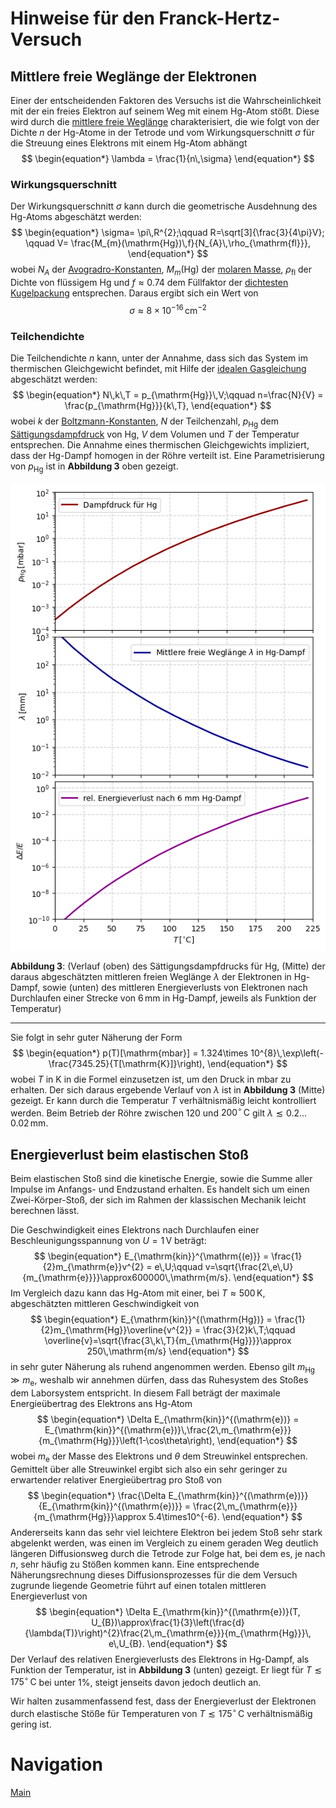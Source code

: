 # Hinweise für den Franck-Hertz-Versuch

## Mittlere freie Weglänge der Elektronen

Einer der entscheidenden Faktoren des Versuchs ist die Wahrscheinlichkeit mit der ein freies Elektron auf seinem Weg mit einem $\mathrm{Hg}$-Atom stößt. Diese wird durch die [mittlere freie Weglänge](https://de.wikipedia.org/wiki/Mittlere_freie_Wegl%C3%A4nge) charakterisiert, die wie folgt von der Dichte $n$ der $\mathrm{Hg}$-Atome in der Tetrode und vom Wirkungsquerschnitt $\sigma$ für die Streuung eines Elektrons mit einem $\mathrm{Hg}$-Atom abhängt
$$
\begin{equation*}
\lambda = \frac{1}{n\,\sigma}
\end{equation*}
$$

### Wirkungsquerschnitt

Der Wirkungsquerschnitt $\sigma$ kann durch die geometrische Ausdehnung des $\mathrm{Hg}$-Atoms abgeschätzt werden: 
$$
\begin{equation*}
\sigma= \pi\,R^{2};\qquad R=\sqrt[3]{\frac{3}{4\pi}V};
\qquad V= \frac{M_{m}(\mathrm{Hg})\,f}{N_{A}\,\rho_{\mathrm{fl}}},
\end{equation*}
$$
wobei $N_{A}$ der [Avogradro-Konstanten](https://de.wikipedia.org/wiki/Avogadro-Konstante),  $M_{m}(\mathrm{Hg})$ der [molaren Masse](https://de.wikipedia.org/wiki/Molare_Masse), $\rho_{\mathrm{fl}}$ der Dichte von flüssigem $\mathrm{Hg}$ und $f\approx0.74$ dem Füllfaktor der [dichtesten Kugelpackung](https://de.wikipedia.org/wiki/Dichteste_Kugelpackung) entsprechen. Daraus ergibt sich ein Wert von 
$$
\begin{equation*}
\sigma\approx 8\times10^{-16}\,\mathrm{cm}
^{-2}\end{equation*}
$$

### Teilchendichte

Die Teilchendichte $n$ kann, unter der Annahme, dass sich das System im thermischen Gleichgewicht befindet, mit Hilfe der [idealen Gasgleichung](https://de.wikipedia.org/wiki/Thermische_Zustandsgleichung_idealer_Gase) abgeschätzt werden: 
$$
\begin{equation*}
N\,k\,T = p_{\mathrm{Hg}}\,V;\qquad n=\frac{N}{V} = \frac{p_{\mathrm{Hg}}}{k\,T},
\end{equation*}
$$
wobei $k$ der [Boltzmann-Konstanten](https://de.wikipedia.org/wiki/Boltzmann-Konstante), $N$ der Teilchenzahl, $p_{\mathrm{Hg}}$ dem [Sättigungsdampfdruck](https://de.wikipedia.org/wiki/S%C3%A4ttigungsdampfdruck) von $\mathrm{Hg}$, $V$ dem Volumen und $T$ der Temperatur entsprechen. Die Annahme eines thermischen Gleichgewichts impliziert, dass der $\mathrm{Hg}$-Dampf homogen in der Röhre verteilt ist. Eine Parametrisierung von $p_{\mathrm{Hg}}$ ist in **Abbildung 3** oben gezeigt. 

<img src="../figures/Energieverlust.png" width="800" style="zoom:80%;"/>

**Abbildung 3**: (Verlauf (oben) des Sättigungsdampfdrucks für $\mathrm{Hg}$, (Mitte) der daraus abgeschätzten mittleren freien Weglänge $\lambda$ der Elektronen in $\mathrm{Hg}$-Dampf, sowie (unten) des mittleren Energieverlusts von Elektronen nach Durchlaufen einer Strecke von $6\,\mathrm{mm}$ in $\mathrm{Hg}$-Dampf, jeweils als Funktion der Temperatur)

---

Sie folgt in sehr guter Näherung der Form 
$$
\begin{equation*}
p(T)[\mathrm{mbar}] = 1.324\times 10^{8}\,\exp\left(-\frac{7345.25}{T[\mathrm{K}]}\right),
\end{equation*}
$$
wobei $T$ in $\mathrm{K}$ in die Formel einzusetzen ist, um den Druck in $\mathrm{mbar}$ zu erhalten. Der sich daraus ergebende Verlauf von $\lambda$ ist in **Abbildung 3** (Mitte) gezeigt. Er kann durch die Temperatur $T$ verhältnismäßig leicht kontrolliert werden. Beim Betrieb der Röhre zwischen 120 und $200^{\circ}\,\mathrm{C}$ gilt $\lambda\lesssim0.2\ldots 0.02\,\mathrm{mm}$.  

## Energieverlust beim elastischen Stoß

Beim elastischen Stoß sind die kinetische Energie, sowie die Summe aller Impulse im Anfangs- und Endzustand erhalten. Es handelt sich um einen Zwei-Körper-Stoß, der sich im Rahmen der klassischen Mechanik leicht berechnen lässt.  

Die Geschwindigkeit eines Elektrons nach Durchlaufen einer Beschleunigungsspannung von $U=1\,\mathrm{V}$ beträgt: 
$$
\begin{equation*}
E_{\mathrm{kin}}^{\mathrm{(e)}} = \frac{1}{2}m_{\mathrm{e}}v^{2} = e\,U;\qquad v=\sqrt{\frac{2\,e\,U}{m_{\mathrm{e}}}}\approx600000\,\mathrm{m/s}.
\end{equation*}
$$
Im Vergleich dazu kann das $\mathrm{Hg}$-Atom mit einer, bei $T\approx500\,\mathrm{K}$, abgeschätzten mittleren Geschwindigkeit von 
$$
\begin{equation*}
E_{\mathrm{kin}}^{(\mathrm{Hg})} = \frac{1}{2}m_{\mathrm{Hg}}\overline{v^{2}} = \frac{3}{2}k\,T;\qquad \overline{v}=\sqrt{\frac{3\,k\,T}{m_{\mathrm{Hg}}}}\approx 250\,\mathrm{m/s}
\end{equation*}
$$
in sehr guter Näherung als ruhend angenommen werden. Ebenso gilt  $m_{\mathrm{Hg}}\gg m_{\mathrm{e}}$, weshalb wir annehmen dürfen, dass das Ruhesystem des Stoßes dem Laborsystem entspricht. In diesem Fall beträgt der maximale Energieübertrag des Elektrons ans $\mathrm{Hg}$-Atom 
$$
\begin{equation*}
\Delta E_{\mathrm{kin}}^{(\mathrm{e})} = E_{\mathrm{kin}}^{(\mathrm{e})}\,\frac{2\,m_{\mathrm{e}}}{m_{\mathrm{Hg}}}\left(1-\cos\theta\right),
\end{equation*}
$$
wobei $m_{\mathrm{e}}$ der Masse des Elektrons und $\theta$ dem Streuwinkel entsprechen. Gemittelt über alle Streuwinkel ergibt sich also ein sehr geringer zu erwartender relativer Energieübertrag pro Stoß von
$$
\begin{equation*}
\frac{\Delta E_{\mathrm{kin}}^{(\mathrm{e})}}{E_{\mathrm{kin}}^{(\mathrm{e})}} = \frac{2\,m_{\mathrm{e}}}{m_{\mathrm{Hg}}}\approx 5.4\times10^{-6}.
\end{equation*}
$$
Andererseits kann das sehr viel leichtere Elektron bei jedem Stoß sehr stark abgelenkt werden, was einen im Vergleich zu einem geraden Weg deutlich längeren Diffusionsweg durch die Tetrode zur Folge hat, bei dem es, je nach $n$, sehr häufig zu Stößen kommen kann. Eine entsprechende Näherungsrechnung dieses Diffusionsprozesses für die dem Versuch zugrunde liegende Geometrie führt auf einen totalen mittleren Energieverlust von 
$$
\begin{equation*}
\Delta E_{\mathrm{kin}}^{(\mathrm{e})}(T, U_{B})\approx\frac{1}{3}\left(\frac{d}{\lambda(T)}\right)^{2}\frac{2\,m_{\mathrm{e}}}{m_{\mathrm{Hg}}}\, e\,U_{B}.
\end{equation*}
$$
Der Verlauf des relativen Energieverlusts des Elektrons in $\mathrm{Hg}$-Dampf, als Funktion der Temperatur, ist in **Abbildung 3** (unten) gezeigt. Er liegt für $T\lesssim175^{\circ}\,\mathrm{C}$ bei unter 1%, steigt jenseits davon jedoch deutlich an.

Wir halten zusammenfassend fest, dass der Energieverlust der Elektronen durch elastische Stöße für Temperaturen von $T\lesssim175^{\circ}\,\mathrm{C}$ verhältnismäßig gering ist. 

# Navigation

[Main](https://gitlab.kit.edu/kit/etp-lehre/p2-praktikum/students/-/tree/main/Franck_Hertz_Versuch)
